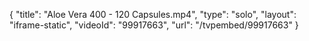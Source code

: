 {
    "title": "Aloe Vera 400 - 120 Capsules.mp4",
    "type": "solo",
    "layout": "iframe-static",
    "videoId": "99917663",
    "url": "\/tvpembed\/99917663"
}